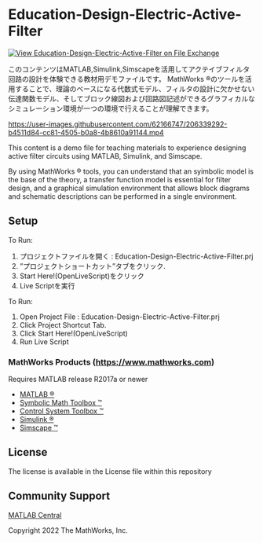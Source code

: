# Education-Design-Electric-Active-Filter 
<!-- This is the "Title of the contribution" that was approved during the Community Contribution Review Process --> 

[![View Education-Design-Electric-Active-Filter on File Exchange](https://www.mathworks.com/matlabcentral/images/matlab-file-exchange.svg)](https://jp.mathworks.com/matlabcentral/fileexchange/121892-education-design-electric-active-filter) 
<!-- Add this icon to the README if this repo also appears on File Exchange via the "Connect to GitHub" feature --> 
このコンテンツはMATLAB,Simulink,Simscapeを活用してアクテイブフィルタ回路の設計を体験できる教材用デモファイルです。
MathWorks &reg;のツールを活用することで、理論のベースになる代数式モデル、フィルタの設計に欠かせない伝達関数モデル、そしてブロック線図および回路図記述ができるグラフィカルなシミュレーション環境が一つの環境で行えることが理解できます。

https://user-images.githubusercontent.com/62166747/206339292-b4511d84-cc81-4505-b0a8-4b8610a91144.mp4


This content is a demo file for teaching materials to experience designing active filter circuits using MATLAB, Simulink, and Simscape.

By using MathWorks &reg; tools, you can understand that an syimbolic model is the base of the theory, a transfer function model is essential for filter design, and a graphical simulation environment that allows block diagrams and schematic descriptions can be performed in a single environment.

## Setup 

To Run:
1. プロジェクトファイルを開く : Education-Design-Electric-Active-Filter.prj
2. ”プロジェクトショートカット”タブをクリック.
3. Start Here!(OpenLiveScript)をクリック
4. Live Scriptを実行

To Run:
1. Open Project File : Education-Design-Electric-Active-Filter.prj
2. Click Project Shortcut Tab.
3. Click Start Here!(OpenLiveScript)
4. Run Live Script


### MathWorks Products (https://www.mathworks.com)

Requires MATLAB release R2017a or newer
- [MATLAB &reg;](https://jp.mathworks.com/products/matlab.html)
- [Symbolic Math Toolbox &trade;](https://jp.mathworks.com/products/symbolic.html?s_tid=srchtitle_Symbolic%20Math_1)
- [Control System Toolbox &trade;](https://jp.mathworks.com/products/control.html?s_tid=srchtitle_control%2520system%2520toolbox_2)
- [Simulink &reg;](https://jp.mathworks.com/products/simulink.html?s_tid=srchtitle_Simulink_2)
- [Simscape &trade;](https://jp.mathworks.com/products/simscape.html?s_tid=srchtitle_Simscape_2)


## License
<!--- Make sure you have a License.txt within your Repo --->
The license is available in the License file within this repository

## Community Support
[MATLAB Central](https://www.mathworks.com/matlabcentral)

Copyright 2022 The MathWorks, Inc.

<!--- Do not forget to the add the SECURITY.md to this repo --->
<!--- Add Topics #Topics to your Repo such as #MATLAB  --->

<!--- This is my comment --->

<!-- Include any Trademarks if this is the first time mentioning trademarked products (For Example:  MATLAB&reg; Simulink&reg; Trademark&trade; Simulink Test&#8482;) --> 

